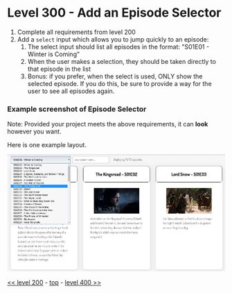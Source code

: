 # Level 300 - Add an Episode Selector

1. Complete all requirements from level 200
1. Add a `select` input which allows you to jump quickly to an episode:
   1. The select input should list all episodes in the format: "S01E01 - Winter is Coming"
   1. When the user makes a selection, they should be taken directly to that episode in the list
   1. Bonus: if you prefer, when the select is used, ONLY show the selected episode. If you do this, be sure to provide a way for the user to see all episodes again.

### Example screenshot of Episode Selector

Note: Provided your project meets the above requirements, it can **look** however you want.

Here is one example layout.

![Example Episode Selector screenshot](./example-screenshots/example-episode-selector.jpg)

[<< level 200](./level-200.md) - [top](./readme.md) - [level 400 >>](./level-400.md)
